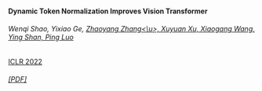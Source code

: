 #### Dynamic Token Normalization Improves Vision Transformer
###### Wenqi Shao, Yixiao Ge, <u>Zhaoyang Zhang<\u>, Xuyuan Xu, Xiaogang Wang, Ying Shan, Ping Luo
ICLR 2022
###### [[PDF]](https://arxiv.org/pdf/2112.02624)


